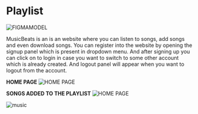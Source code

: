 # Playlist
![FIGMAMODEL](https://github.com/SulakshaMetri/Playlist/assets/152889860/22239d01-b993-436c-81b2-ee852a3cc2ff)

MusicBeats is an is an  website where you can listen to songs, add songs and even download songs.
You can register into the website by opening the signup panel which is present in dropdown menu.
And after signing up you can click on to login in case you want to switch to some other account which is already created.
And logout panel will appear when you want to logout from the account.

**HOME PAGE**
![HOME PAGE](https://github.com/SulakshaMetri/Playlist/assets/152889860/788d573d-7b47-4058-8346-2b94a714da80)

**SONGS ADDED TO THE PLAYLIST**
![HOME PAGE](https://github.com/SulakshaMetri/Playlist/assets/152889860/60da9dcb-a8b4-4ad7-bfd1-a604ab659f4c)

![music](https://github.com/SulakshaMetri/Playlist/assets/152889860/93e0dadf-e528-4bed-85fe-1aa69bde6c65)


